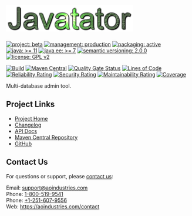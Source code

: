 # [<img src="javatator-logo.gif" alt="Javatator Logo" width="345" height="72">](https://github.com/ao-apps/javatator)

[![project: beta](https://aoindustries.com/ao-badges/project-beta.svg)](https://aoindustries.com/life-cycle#project-beta)
[![management: production](https://aoindustries.com/ao-badges/management-production.svg)](https://aoindustries.com/life-cycle#management-production)
[![packaging: active](https://aoindustries.com/ao-badges/packaging-active.svg)](https://aoindustries.com/life-cycle#packaging-active)  
[![java: &gt;= 11](https://aoindustries.com/ao-badges/java-11.svg)](https://docs.oracle.com/en/java/javase/11/)
[![java ee: &gt;= 7](https://aoindustries.com/ao-badges/javaee-7.svg)](https://docs.oracle.com/javaee/7/)
[![semantic versioning: 2.0.0](https://aoindustries.com/ao-badges/semver-2.0.0.svg)](http://semver.org/spec/v2.0.0.html)
[![license: GPL v2](https://aoindustries.com/ao-badges/license-gpl-2.0.svg)](https://www.gnu.org/licenses/gpl-2.0)

[![Build](https://github.com/ao-apps/javatator/workflows/Build/badge.svg?branch=master)](https://github.com/ao-apps/javatator/actions?query=workflow%3ABuild)
[![Maven Central](https://maven-badges.herokuapp.com/maven-central/com.aoindustries/javatator/badge.svg)](https://maven-badges.herokuapp.com/maven-central/com.aoindustries/javatator)
[![Quality Gate Status](https://sonarcloud.io/api/project_badges/measure?branch=master&project=com.aoindustries%3Ajavatator&metric=alert_status)](https://sonarcloud.io/dashboard?branch=master&id=com.aoindustries%3Ajavatator)
[![Lines of Code](https://sonarcloud.io/api/project_badges/measure?branch=master&project=com.aoindustries%3Ajavatator&metric=ncloc)](https://sonarcloud.io/component_measures?branch=master&id=com.aoindustries%3Ajavatator&metric=ncloc)  
[![Reliability Rating](https://sonarcloud.io/api/project_badges/measure?branch=master&project=com.aoindustries%3Ajavatator&metric=reliability_rating)](https://sonarcloud.io/component_measures?branch=master&id=com.aoindustries%3Ajavatator&metric=Reliability)
[![Security Rating](https://sonarcloud.io/api/project_badges/measure?branch=master&project=com.aoindustries%3Ajavatator&metric=security_rating)](https://sonarcloud.io/component_measures?branch=master&id=com.aoindustries%3Ajavatator&metric=Security)
[![Maintainability Rating](https://sonarcloud.io/api/project_badges/measure?branch=master&project=com.aoindustries%3Ajavatator&metric=sqale_rating)](https://sonarcloud.io/component_measures?branch=master&id=com.aoindustries%3Ajavatator&metric=Maintainability)
[![Coverage](https://sonarcloud.io/api/project_badges/measure?branch=master&project=com.aoindustries%3Ajavatator&metric=coverage)](https://sonarcloud.io/component_measures?branch=master&id=com.aoindustries%3Ajavatator&metric=Coverage)

Multi-database admin tool.

## Project Links
* [Project Home](https://aoindustries.com/javatator/)
* [Changelog](https://aoindustries.com/javatator/changelog)
* [API Docs](https://aoindustries.com/javatator/apidocs/)
* [Maven Central Repository](https://central.sonatype.com/search?namespace=com.aoindustries&q=a%3Ajavatator)
* [GitHub](https://github.com/ao-apps/javatator)

## Contact Us
For questions or support, please [contact us](https://aoindustries.com/contact):

Email: [support@aoindustries.com](mailto:support@aoindustries.com)  
Phone: [1-800-519-9541](tel:1-800-519-9541)  
Phone: [+1-251-607-9556](tel:+1-251-607-9556)  
Web: https://aoindustries.com/contact

